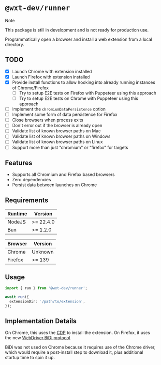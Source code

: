 # `@wxt-dev/runner`

> [!NOTE]
> This package is still in development and is not ready for production use.

Programmatically open a browser and install a web extension from a local directory.

## TODO

- [x] Launch Chrome with extension installed
- [x] Launch Firefox with extension installed
- [x] Provide install functions to allow hooking into already running instances of Chrome/Firefox
  - [ ] Try to setup E2E tests on Firefox with Puppeteer using this approach
  - [ ] Try to setup E2E tests on Chrome with Puppeteer using this approach
- [ ] Implement the `chromiumDataPersistence` option
- [ ] Implement some form of data persistence for Firefox
- [ ] Close browsers when process exits
- [ ] Don't error out if the browser is already open
- [ ] Validate list of known browser paths on Mac
- [ ] Validate list of known browser paths on Windows
- [ ] Validate list of known browser paths on Linux
- [ ] Support more than just "chromium" or "firefox" for targets

## Features

- Supports all Chromium and Firefox based browsers
- Zero dependencies
- Persist data between launches on Chrome

## Requirements

| Runtime | Version   |
| ------- | --------- |
| NodeJS  | >= 22.4.0 |
| Bun     | >= 1.2.0  |

| Browser | Version |
| ------- | ------- |
| Chrome  | Unknown |
| Firefox | >= 139  |

## Usage

```ts
import { run } from '@wxt-dev/runner';

await run({
  extensionDir: '/path/to/extension',
});
```

## Implementation Details

On Chrome, this uses the [CDP](https://chromedevtools.github.io/devtools-protocol/) to install the extension. On Firefox, it uses the new [WebDriver BiDi protocol](https://www.w3.org/TR/webdriver-bidi).

BiDi was not used on Chrome because it requires use of the Chrome driver, which would require a post-install step to download it, plus additional startup time to spin it up.
